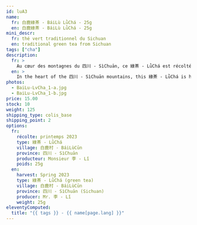 ```yaml
---
id: luA3
name:
  fr: 白鹿綠茶 - BáiLù LǜChá - 25g
  en: 白鹿綠茶 - BáiLù LǜChá - 25g
mini_descr:
  fr: thé vert traditionnel du Sichuan
  en: traditional green tea from Sichuan
tags: ["cha"]
description:
  fr: >
    Au cœur des montagnes du 四川 - SìChuān, ce 綠茶 - LǜChá est récolté à 白鹿村 - BáiLùCūn, un petit village de 彭州 - PéngZhōu, perché à 850 mètres d'altitude. Entouré de forêts et de ruisseaux, sans industrie, 白鹿村 - BáiLùCūn offre un environnement pur, propice à une agriculture respectueuse du vivant.<!--more-->  Dans cet air clair et tranquille, le thé grandit lentement, nourri de brumes et de lumière. Son infusion est douce, sans amertume, portée par des notes de fèves tendres et de fleurs sauvages.Chaque tasse résonne comme un souffle vivant de la nature.
  en: >
    In the heart of the 四川 - SìChuān mountains, this 綠茶 - LǜChá is hand-harvested in 白鹿村 - BáiLùCūn, a small village of 彭州 - PéngZhōu, perched at 850 meters above sea level. Surrounded by forests and streams, untouched by industry, 白鹿村 - BáiLùCūn offers a pure, living environment where tea grows slowly,<!--more-->  nourished by mist and light. Its infusion is soft and free from bitterness, with tender bean and wildflower notes. Each cup carries the vibrant breath of nature.
photos:
  - BaiLu-LvCha_1-a.jpg
  - BaiLu-LvCha_1-b.jpg
price: 15.00
stock: 10
weight: 125
shipping_type: colis_base
shipping_point: 2
options:
  fr:
    récolte: printemps 2023
    type: 綠茶 - LǜChá
    village: 白鹿村 - BáiLùCūn
    province: 四川 - SìChuān
    producteur: Monsieur 李 - Lǐ
    poids: 25g
  en:
    harvest: Spring 2023
    type: 綠茶 - LǜChá (green tea)
    village: 白鹿村 - BáiLùCūn
    province: 四川 - SìChuān (Sichuan)
    producer: Mr. 李 - Lǐ
    weight: 25g
eleventyComputed:
  title: "{{ tags }} - {{ name[page.lang] }}"
---
```

